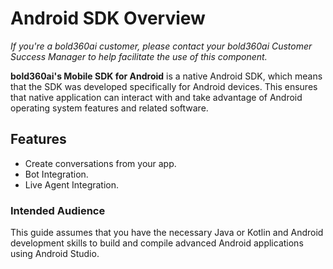 # Android SDK Overview  

*If you're a bold360ai customer, please contact your bold360ai Customer Success Manager to help facilitate the use of this component.*

**bold360ai's Mobile SDK for Android** is a native Android SDK, which means that the SDK was developed specifically for Android devices. This ensures that native application can interact with and take advantage of Android operating system features and related software. 

## Features

* Create conversations from your app.
* Bot Integration. 
* Live Agent Integration.

### Intended Audience

This guide assumes that you have the necessary Java or Kotlin and Android development skills to build and compile advanced Android applications using Android Studio.
